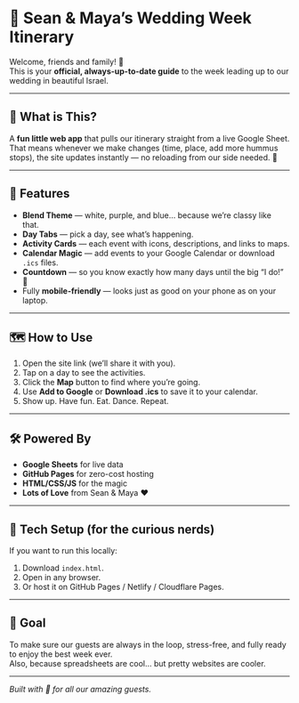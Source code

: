 # 💜 Sean & Maya’s Wedding Week Itinerary

Welcome, friends and family! 🎉  
This is your **official, always-up-to-date guide** to the week leading up to our wedding in beautiful Israel.

---

## 📅 What is This?
A **fun little web app** that pulls our itinerary straight from a live Google Sheet.  
That means whenever we make changes (time, place, add more hummus stops), the site updates instantly — no reloading from our side needed. 🙌

---

## 🌈 Features
- **Blend Theme** — white, purple, and blue… because we’re classy like that.  
- **Day Tabs** — pick a day, see what’s happening.  
- **Activity Cards** — each event with icons, descriptions, and links to maps.  
- **Calendar Magic** — add events to your Google Calendar or download `.ics` files.  
- **Countdown** — so you know exactly how many days until the big “I do!” 💍  
- Fully **mobile-friendly** — looks just as good on your phone as on your laptop.  

---

## 🗺 How to Use
1. Open the site link (we’ll share it with you).  
2. Tap on a day to see the activities.  
3. Click the **Map** button to find where you’re going.  
4. Use **Add to Google** or **Download .ics** to save it to your calendar.  
5. Show up. Have fun. Eat. Dance. Repeat.

---

## 🛠 Powered By
- **Google Sheets** for live data
- **GitHub Pages** for zero-cost hosting
- **HTML/CSS/JS** for the magic
- **Lots of Love** from Sean & Maya ❤️

---

## 🚀 Tech Setup (for the curious nerds)
If you want to run this locally:
1. Download `index.html`.
2. Open in any browser.
3. Or host it on GitHub Pages / Netlify / Cloudflare Pages.

---

## 🎯 Goal
To make sure our guests are always in the loop, stress-free, and fully ready to enjoy the best week ever.  
Also, because spreadsheets are cool… but pretty websites are cooler.

---

*Built with 💜 for all our amazing guests.*
